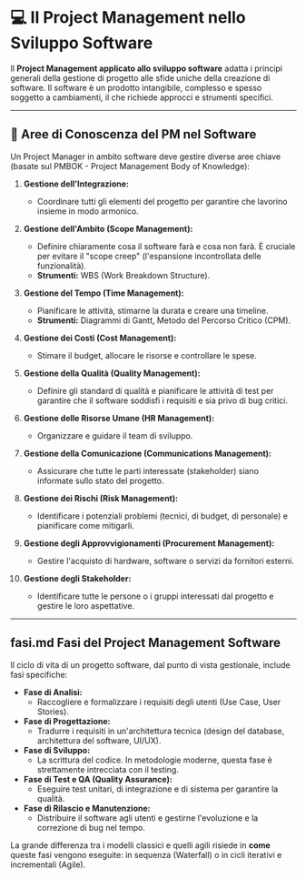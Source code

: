 # 💻 Il Project Management nello Sviluppo Software

Il **Project Management applicato allo sviluppo software** adatta i principi generali della gestione di progetto alle sfide uniche della creazione di software. Il software è un prodotto intangibile, complesso e spesso soggetto a cambiamenti, il che richiede approcci e strumenti specifici.

---

## 🔑 Aree di Conoscenza del PM nel Software

Un Project Manager in ambito software deve gestire diverse aree chiave (basate sul PMBOK - Project Management Body of Knowledge):

1.  **Gestione dell'Integrazione:**
    *   Coordinare tutti gli elementi del progetto per garantire che lavorino insieme in modo armonico.

2.  **Gestione dell'Ambito (Scope Management):**
    *   Definire chiaramente cosa il software farà e cosa non farà. È cruciale per evitare il "scope creep" (l'espansione incontrollata delle funzionalità).
    *   **Strumenti:** WBS (Work Breakdown Structure).

3.  **Gestione del Tempo (Time Management):**
    *   Pianificare le attività, stimarne la durata e creare una timeline.
    *   **Strumenti:** Diagrammi di Gantt, Metodo del Percorso Critico (CPM).

4.  **Gestione dei Costi (Cost Management):**
    *   Stimare il budget, allocare le risorse e controllare le spese.

5.  **Gestione della Qualità (Quality Management):**
    *   Definire gli standard di qualità e pianificare le attività di test per garantire che il software soddisfi i requisiti e sia privo di bug critici.

6.  **Gestione delle Risorse Umane (HR Management):**
    *   Organizzare e guidare il team di sviluppo.

7.  **Gestione della Comunicazione (Communications Management):**
    *   Assicurare che tutte le parti interessate (stakeholder) siano informate sullo stato del progetto.

8.  **Gestione dei Rischi (Risk Management):**
    *   Identificare i potenziali problemi (tecnici, di budget, di personale) e pianificare come mitigarli.

9.  **Gestione degli Approvvigionamenti (Procurement Management):**
    *   Gestire l'acquisto di hardware, software o servizi da fornitori esterni.

10. **Gestione degli Stakeholder:**
    *   Identificare tutte le persone o i gruppi interessati dal progetto e gestire le loro aspettative.

---

##  fasi.md Fasi del Project Management Software

Il ciclo di vita di un progetto software, dal punto di vista gestionale, include fasi specifiche:

*   **Fase di Analisi:**
    *   Raccogliere e formalizzare i requisiti degli utenti (Use Case, User Stories).
*   **Fase di Progettazione:**
    *   Tradurre i requisiti in un'architettura tecnica (design del database, architettura del software, UI/UX).
*   **Fase di Sviluppo:**
    *   La scrittura del codice. In metodologie moderne, questa fase è strettamente intrecciata con il testing.
*   **Fase di Test e QA (Quality Assurance):**
    *   Eseguire test unitari, di integrazione e di sistema per garantire la qualità.
*   **Fase di Rilascio e Manutenzione:**
    *   Distribuire il software agli utenti e gestirne l'evoluzione e la correzione di bug nel tempo.

La grande differenza tra i modelli classici e quelli agili risiede in **come** queste fasi vengono eseguite: in sequenza (Waterfall) o in cicli iterativi e incrementali (Agile).
